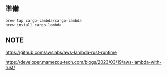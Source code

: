 ## 準備

```shell
brew tap cargo-lambda/cargo-lambda
brew install cargo-lambda
```

## NOTE

https://github.com/awslabs/aws-lambda-rust-runtime

https://developer.mamezou-tech.com/blogs/2023/03/19/aws-lambda-with-rust/